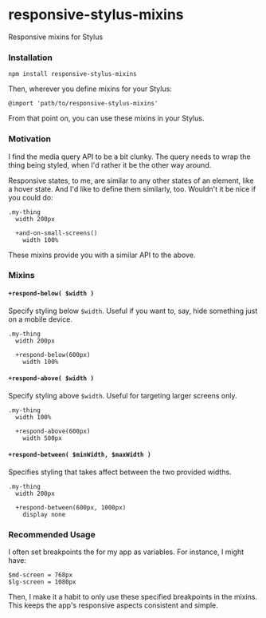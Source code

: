 # responsive-stylus-mixins

Responsive mixins for Stylus

### Installation

```
npm install responsive-stylus-mixins
```

Then, wherever you define mixins for your Stylus:

```styl
@import 'path/to/responsive-stylus-mixins'
```

From that point on, you can use these mixins in your Stylus.

### Motivation

I find the media query API to be a bit clunky. The query needs to wrap the thing
being styled, when I'd rather it be the other way around.

Responsive states, to me, are similar to any other states of an element, like
a hover state. And I'd like to define them similarly, too. Wouldn't it be
nice if you could do:

```styl
.my-thing
  width 200px

  +and-on-small-screens()
    width 100%
```

These mixins provide you with a similar API to the above.

### Mixins

#### `+respond-below( $width )`

Specify styling below `$width`. Useful if you want to, say, hide something
just on a mobile device.

```styl
.my-thing
  width 200px

  +respond-below(600px)
    width 100%
```

#### `+respond-above( $width )`

Specify styling above `$width`. Useful for targeting larger screens only.

```styl
.my-thing
  width 100%

  +respond-above(600px)
    width 500px
```

#### `+respond-between( $minWidth, $maxWidth )`

Specifies styling that takes affect between the two provided widths.

```styl
.my-thing
  width 200px

  +respond-between(600px, 1000px)
    display none
```

### Recommended Usage

I often set breakpoints the for my app as variables. For instance, I might have:

```styl
$md-screen = 768px
$lg-screen = 1080px
```

Then, I make it a habit to only use these specified breakpoints in the mixins.
This keeps the app's responsive aspects consistent and simple.
